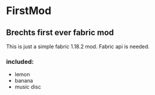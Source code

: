 # FirstMod
## Brechts first ever fabric mod  
This is just a simple fabric 1.18.2 mod.
Fabric api is needed.
### included:
- lemon
- banana
- music disc
